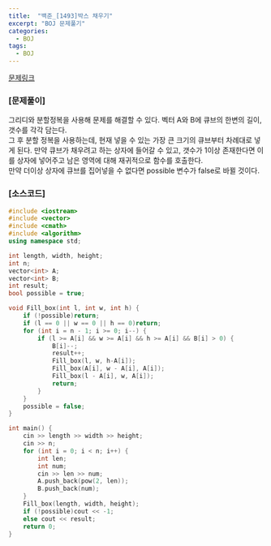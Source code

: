 ```yaml
---
title:  "백준_[1493]박스 채우기"
excerpt: "BOJ 문제풀기"
categories:
  - BOJ
tags:
  - BOJ
---
```

[문제링크](https://www.acmicpc.net/problem/1493)
### [문제풀이]
그리디와 분할정복을 사용해 문제를 해결할 수 있다. 벡터 A와 B에 큐브의 한변의 길이, 갯수를 각각 담는다.  
그 후 분할 정복을 사용하는데, 현재 넣을 수 있는 가장 큰 크기의 큐브부터 차례대로 넣게 된다. 만약 큐브가 채우려고 하는 상자에 들어갈 수 있고, 갯수가 1이상 존재한다면 이를 상자에 넣어주고 남은 영역에 대해 재귀적으로 함수를 호출한다.  
만약 더이상 상자에 큐브를 집어넣을 수 없다면 possible 변수가 false로 바뀔 것이다.  

### [소스코드]
~~~cpp
#include <iostream>
#include <vector>
#include <cmath>
#include <algorithm>
using namespace std;

int length, width, height;
int n;
vector<int> A;
vector<int> B;
int result;
bool possible = true;

void Fill_box(int l, int w, int h) {
	if (!possible)return;
	if (l == 0 || w == 0 || h == 0)return;
	for (int i = n - 1; i >= 0; i--) {
		if (l >= A[i] && w >= A[i] && h >= A[i] && B[i] > 0) {
			B[i]--;
			result++;
			Fill_box(l, w, h-A[i]);
			Fill_box(A[i], w - A[i], A[i]);
			Fill_box(l - A[i], w, A[i]);
			return;
		}
	}
	possible = false;
}

int main() {
	cin >> length >> width >> height;
	cin >> n;
	for (int i = 0; i < n; i++) {
		int len;
		int num;
		cin >> len >> num;
		A.push_back(pow(2, len));
		B.push_back(num);
	}
	Fill_box(length, width, height);
	if (!possible)cout << -1;
	else cout << result;
	return 0;
}
~~~